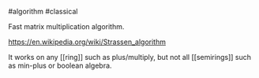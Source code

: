 #algorithm #classical 

Fast matrix multiplication algorithm.

https://en.wikipedia.org/wiki/Strassen_algorithm


It works on any [[ring]] such as plus/multiply, but not all [[semirings]] such as min-plus or boolean algebra.